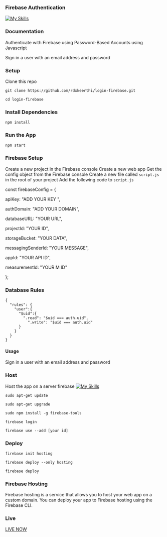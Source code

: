 


### Firebase Authentication


[![My Skills](https://skillicons.dev/icons?i=html,css,javascript,firebase&theme=)](https://skillicons.dev)


### Documentation 
Authenticate with Firebase using Password-Based Accounts using Javascript

Sign in a user with an email address and password
### Setup 

Clone this repo 

`git clone https://github.com/rdxkeerthi/login-firebase.git`

`cd login-firebase`
### Install Dependencies
`npm install`
### Run the App
`npm start`
### Firebase Setup
Create a new project in the Firebase console
Create a new web app
Get the config object from the Firebase console
Create a new file called `script.js` in the root of your project
Add the following code to `script.js`

const firebaseConfig = {

  apiKey: "ADD YOUR KEY ",

  authDomain: "ADD YOUR DOMAIN",

  databaseURL: "YOUR URL",

  projectId: "YOUR ID",

  storageBucket: "YOUR DATA",

  messagingSenderId: "YOUR MESSAGE",

  appId: "YOUR API ID",

  measurementId: "YOUR M ID"

}; 


### Database Rules 

```
{
  "rules": {
    "user":{
      "$uid":{
        ".read": "$uid === auth.uid",
          ".write": "$uid === auth.uid"
      }
    }
  }
}

```


#### Usage

Sign in a user with an email address and password
 
### Host 
Host the app on a server firebase [![My Skills](https://skillicons.dev/icons?i=firebase&theme=)](https://skillicons.dev)

`sudo apt-get update`

`sudo apt-get upgrade`

`sudo npm install -g firebase-tools`

`firebase login`


`firebase use --add [your id]`

### Deploy

       
  `firebase init hosting`

  `firebase deploy --only hosting`

  `firebase deploy`

### Firebase Hosting
Firebase hosting is a service that allows you to host your web app on a custom domain. You can
deploy your app to Firebase hosting using the Firebase CLI.

### Live 

[LIVE NOW](https://rdxkeerthi.github.io/login-firebase/)
